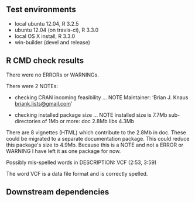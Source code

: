 ## Test environments
* local ubuntu 12.04, R 3.2.5
* ubuntu 12.04 (on travis-ci), R 3.3.0
* local OS X install, R 3.3.0
* win-builder (devel and release)


## R CMD check results
There were no ERRORs or WARNINGs. 

There were 2 NOTEs:

* checking CRAN incoming feasibility ... NOTE
Maintainer: ‘Brian J. Knaus <briank.lists@gmail.com>’

* checking installed package size ... NOTE
  installed size is  7.7Mb
  sub-directories of 1Mb or more:
    doc    2.8Mb
    libs   4.3Mb

There are 8 vignettes (HTML) which contribute to the 2.8Mb in doc.
These could be migrated to a separate documentation package.
This could reduce this package's size to 4.9Mb.
Because this is a NOTE and not a ERROR or WARNING I have left it as one package for now.




Possibly mis-spelled words in DESCRIPTION:
  VCF (2:53, 3:59)
  
The word VCF is a data file format and is correctly spelled.


## Downstream dependencies


